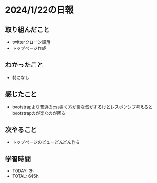 # 2024/1/22の日報

## 取り組んだこと
- twitterクローン課題
- トップページ作成


## わかったこと
- 特になし


## 感じたこと
- bootstrapより普通のcss書く方が楽な気がするけどレスポンシブ考えるとbootstrapのが楽なのが困る



## 次やること
- トップページのビューどんどん作る


## 学習時間
- TODAY: 3h
- TOTAL: 645h
